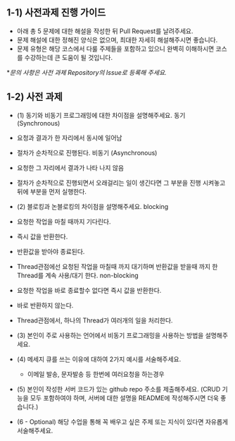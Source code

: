 ## 1-1) 사전과제 진행 가이드

- 아래 총 5 문제에 대한 해설을 작성한 뒤 Pull Request를 날려주세요.
- 문제 해설에 대한 정해진 양식은 없으며, 최대한 자세히 해설해주시면 좋습니다.
- 문제 유형은 해당 코스에서 다룰 주제들을 포함하고 있으니 완벽히 이해하시면 코스를 수강하는데 큰 도움이 될 것입니다.

**문의 사항은 사전 과제 Repository의 Issue로 등록해 주세요.*
  


## 1-2) 사전 과제

- (1) 동기와 비동기 프로그래밍에 대한 차이점을 설명해주세요.
  동기 (Synchronous)
- 요청과 결과가 한 자리에서 동시에 일어남
- 절차가 순차적으로 진행된다.
 비동기 (Asynchronous)
- 요청한 그 자리에서 결과가 나타 나지 않음
- 절차가 순차적으로 진행되면서 오래걸리는 일이 생긴다면 그 부분을 진행 시켜놓고 뒤에 부분을 먼저 실행한다.

- (2) 블로킹과 논블로킹의 차이점을 설명해주세요.
  blocking
- 요청한 작업을 마칠 때까지 기다린다.
- 즉시 값을 반환한다.
- 반환값을 받아야 종료된다.
- Thread관점에선 요청된 작업을 마칠때 까지 대기하며 반환값을 받을때 까지 한Thread를 계속 사용/대기 한다.
  non-blocking
- 요청한 작업을 바로 종료할수 없다면 즉시 값을 반환한다.
- 바로 반환하지 않는다.
- Thread관점에서, 하나의 Thread가 여러개의 일을 처리한다.
- (3) 본인이 주로 사용하는 언어에서 비동기 프로그래밍을 사용하는 방법을 설명해주세요.

- (4) 메세지 큐를 쓰는 이유에 대하여 2가지 예시를 서술해주세요.
  - 이메일 발송, 문자발송 등 한번에 여러요청을 하는경우
- (5) 본인이 작성한 서버 코드가 있는 github repo 주소를 제출해주세요. (CRUD 기능을 모두 포함하여야 하며, 서버에 대한 설명을 README에 작성해주시면 더욱 좋습니다.) 
- (6 - Optional) 해당 수업을 통해 꼭 배우고 싶은 주제 또는 지식이 있다면 자유롭게 서술해주세요.
